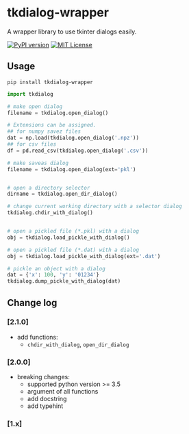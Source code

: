 # tkdialog-wrapper

A wrapper library to use tkinter dialogs easily.

[![PyPI version](https://badge.fury.io/py/tkdialog-wrapper.svg)](https://badge.fury.io/py/tkdialog-wrapper) [![MIT License](http://img.shields.io/badge/license-MIT-blue.svg?style=flat)](LICENSE)

## Usage

`pip install tkdialog-wrapper`

```python
import tkdialog

# make open dialog
filename = tkdialog.open_dialog()

# Extensions can be assigned.
## for numpy savez files
dat = np.load(tkdialog.open_dialog('.npz'))
## for csv files
df = pd.read_csv(tkdialog.open_dialog('.csv'))

# make saveas dialog
filename = tkdialog.open_dialog(ext='pkl')


# open a directory selector
dirname = tkdialog.open_dir_dialog()

# change current working directory with a selector dialog
tkdialog.chdir_with_dialog()


# open a pickled file (*.pkl) with a dialog
obj = tkdialog.load_pickle_with_dialog()

# open a pickled file (*.dat) with a dialog
obj = tkdialog.load_pickle_with_dialog(ext='.dat')

# pickle an object with a dialog
dat = {'x': 100, 'y': '01234'}
tkdialog.dump_pickle_with_dialog(dat)
```

## Change log
### [2.1.0]
- add functions:
  - `chdir_with_dialog`, `open_dir_dialog`

### [2.0.0]
- breaking changes:
  - supported python version >= 3.5
  - argument of all functions
  - add docstring
  - add typehint

### [1.x]
